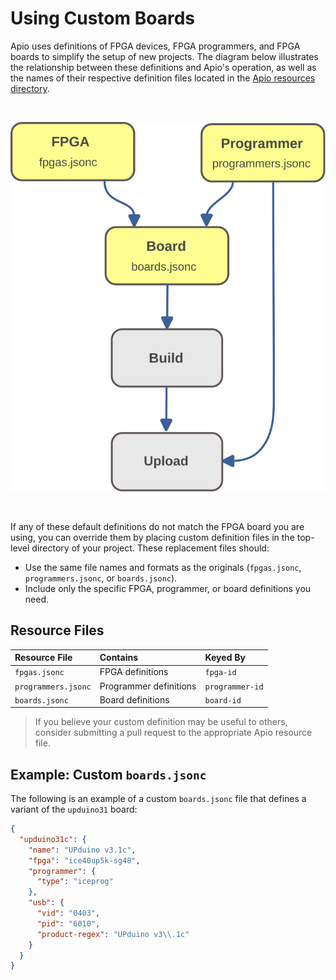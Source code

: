# Using Custom Boards

Apio uses definitions of FPGA devices, FPGA programmers, and
FPGA boards to simplify the setup of new projects. The diagram below
illustrates the relationship between these definitions and Apio's operation,
as well as the names of their respective definition files located in the
[Apio resources directory](https://github.com/FPGAwars/apio/tree/develop/apio/resources).

<br>

![](assets/custom-boards.svg)

<br>

If any of these default definitions do not match the FPGA board you are using,
you can override them by placing custom definition files in the top-level
directory of your project. These replacement files should:

- Use the same file names and formats as the originals (`fpgas.jsonc`,
  `programmers.jsonc`, or `boards.jsonc`).
- Include only the specific FPGA, programmer, or board definitions you need.

## Resource Files

| Resource File       | Contains               | Keyed By        |
| :------------------ | :--------------------- | :-------------- |
| `fpgas.jsonc`       | FPGA definitions       | `fpga-id`       |
| `programmers.jsonc` | Programmer definitions | `programmer-id` |
| `boards.jsonc`      | Board definitions      | `board-id`      |

> If you believe your custom definition may be useful to others,
> consider submitting a pull request to the appropriate Apio resource file.

## Example: Custom `boards.jsonc`

The following is an example of a custom `boards.jsonc` file that defines
a variant of the `upduino31` board:

```json
{
  "upduino31c": {
    "name": "UPduino v3.1c",
    "fpga": "ice40up5k-sg48",
    "programmer": {
      "type": "iceprog"
    },
    "usb": {
      "vid": "0403",
      "pid": "6010",
      "product-regex": "UPduino v3\\.1c"
    }
  }
}
```
